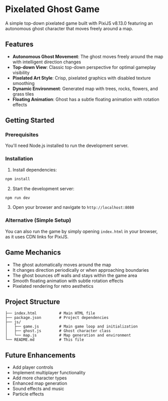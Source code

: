 # Pixelated Ghost Game

A simple top-down pixelated game built with PixiJS v8.13.0 featuring an autonomous ghost character that moves freely around a map.

## Features

- **Autonomous Ghost Movement**: The ghost moves freely around the map with intelligent direction changes
- **Top-down View**: Classic top-down perspective for optimal gameplay visibility
- **Pixelated Art Style**: Crisp, pixelated graphics with disabled texture smoothing
- **Dynamic Environment**: Generated map with trees, rocks, flowers, and grass tiles
- **Floating Animation**: Ghost has a subtle floating animation with rotation effects

## Getting Started

### Prerequisites

You'll need Node.js installed to run the development server.

### Installation

1. Install dependencies:
```bash
npm install
```

2. Start the development server:
```bash
npm run dev
```

3. Open your browser and navigate to `http://localhost:8080`

### Alternative (Simple Setup)

You can also run the game by simply opening `index.html` in your browser, as it uses CDN links for PixiJS.

## Game Mechanics

- The ghost automatically moves around the map
- It changes direction periodically or when approaching boundaries
- The ghost bounces off walls and stays within the game area
- Smooth floating animation with subtle rotation effects
- Pixelated rendering for retro aesthetics

## Project Structure

```
├── index.html          # Main HTML file
├── package.json        # Project dependencies
├── js/
│   ├── game.js         # Main game loop and initialization
│   ├── ghost.js        # Ghost character class
│   └── map.js          # Map generation and environment
└── README.md           # This file
```

## Future Enhancements

- Add player controls
- Implement multiplayer functionality
- Add more character types
- Enhanced map generation
- Sound effects and music
- Particle effects
